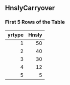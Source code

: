 ## HnslyCarryover
### First 5 Rows of the Table
|   yrtype |   Hnsly |
|---------:|--------:|
|        1 |      50 |
|        2 |      40 |
|        3 |      30 |
|        4 |      12 |
|        5 |       5 |